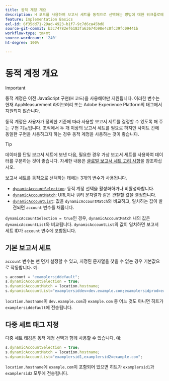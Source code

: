 ```yaml
---
title: 동적 계정 개요
description: H 코드를 사용하여 보고서 세트를 동적으로 선택하는 방법에 대한 워크플로에 대해 알아봅니다.
feature: Implementation Basics
exl-id: 6f35dd71-29ad-4923-b1f7-9c7d6ca45bd8
source-git-commit: b3c74782ef6183fa63674b98e4c0fc39fc09441b
workflow-type: tm+mt
source-wordcount: '240'
ht-degree: 100%

---
```


# 동적 계정 개요

>[!IMPORTANT]
>
>동적 계정은 이전 JavaScript 구현(H 코드)을 사용해야만 지원됩니다. 이러한 변수는 현재 AppMeasurement 라이브러리 또는 Adobe Experience Platform의 태그에서 지원되지 않습니다.

동적 계정은 사용자가 정의한 기준에 따라 사용할 보고서 세트를 결정할 수 있도록 해 주는 구현 기능입니다. 조직에서 두 개 이상의 보고서 세트를 필요로 하지만 사이트 간에 동일한 구현을 사용하고자 하는 경우 동적 계정을 사용하는 것이 좋습니다.

>[!TIP]
>
>데이터를 단일 보고서 세트에 보낸 다음, 필요한 경우 가상 보고서 세트를 사용하여 데이터를 구분하는 것이 좋습니다. 자세한 내용은 [글로벌 보고서 세트 고려 사항](../../../prepare/global-rs.md)을 참조하십시오.

보고서 세트를 동적으로 선택하는 데에는 3개의 변수가 사용됩니다.

* [`dynamicAccountSelection`](dynamicaccountselection.md): 동적 계정 선택을 활성화하거나 비활성화합니다.
* [`dynamicAccountMatch`](dynamicaccountmatch.md): URL이나 쿼리 문자열과 같은 관찰할 값을 결정합니다.
* [`dynamicAccountList`](dynamicaccountlist.md): 값을 `dynamicAccountMatch`와 비교하고, 일치하는 값이 발견되면 `account` 변수를 채웁니다.

`dynamicAccountSelection = true`인 경우, `dynamicAccountMatch` 내의 값은 `dynamicAccountList`와 비교됩니다. `dynamicAccountList`의 값이 일치하면 보고서 세트 ID가 `account` 변수에 포함됩니다.

## 기본 보고서 세트

`account` 변수는 맨 먼저 설정할 수 있고, 지정된 문자열을 찾을 수 없는 경우 기본값으로 작동합니다. 예:

```javascript
s_account = "examplersiddefault";
s.dynamicAccountSelection = true;
s.dynamicAccountMatch = location.hostname;
s.dynamicAccountList="examplersiddev=dev.example.com;examplersidprod=example.com";
```

`location.hostname`이 `dev.example.com`과 `example.com` 중 어느 것도 아니면 히트가 `examplersiddefault`에 전송됩니다.

## 다중 세트 태그 지정

다중 세트 태깅은 동적 계정 선택과 함께 사용할 수 있습니다. 예:

```js
s.dynamicAccountSelection = true;
s.dynamicAccountMatch = location.hostname;
s.dynamicAccountList="examplersid1,examplersid2=example.com";
```

`location.hostname`에 `example.com`이 포함되어 있으면 히트가 `examplersid1`과 `examplersid2` 모두에 전송됩니다.
